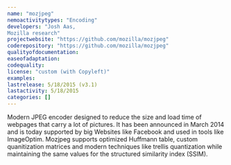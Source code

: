 ```yaml
---
name: "mozjpeg"
nemoactivitytypes: "Encoding"
developers: "Josh Aas,
Mozilla research"
projectwebsite: "https://github.com/mozilla/mozjpeg"
coderepository: "https://github.com/mozilla/mozjpeg"
qualityofdocumentation: 
easeofadaptation: 
codequality: 
license: "custom (with Copyleft)"
examples: 
lastrelease: 5/18/2015 (v3.1)
lastactivity: 5/18/2015
categories: []
---
```

Modern JPEG encoder designed to reduce the size and load time of webpages that carry a lot of pictures. It has been announced in March 2014 and is today supported by big Websites like Facebook and used in tools like ImageOptim. Mozjpeg supports optimized Huffmann table, custom quanitization matrices and modern techniques like trellis quantization while maintaining the same values for the structured similarity index (SSIM).
